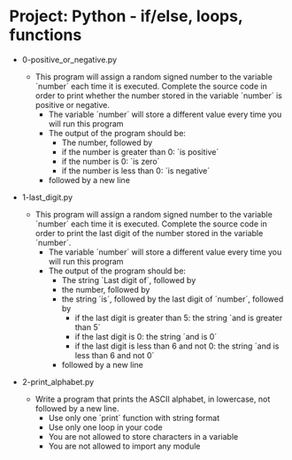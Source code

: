 # Project: Python - if/else, loops, functions

*   0-positive_or_negative.py
    - This program will assign a random signed number to the variable ´number´ each time it is executed. Complete the source code in order to print whether the number stored in the variable ´number´ is positive or negative.
      - The variable ´number´ will store a different value every time you will run this program
      - The output of the program should be:
        - The number, followed by
        - if the number is greater than 0: ´is positive´
        - if the number is 0: ´is zero´
        - if the number is less than 0: ´is negative´
      - followed by a new line

*   1-last_digit.py
    - This program will assign a random signed number to the variable ´number´ each time it is executed. Complete the source code in order to print the last digit of the number stored in the variable ´number´.
      - The variable ´number´ will store a different value every time you will run this program
      - The output of the program should be:
        - The string ´Last digit of´, followed by
        - the number, followed by
        - the string ´is´, followed by the last digit of ´number´, followed by
          - if the last digit is greater than 5: the string ´and is greater than 5´
          - if the last digit is 0: the string ´and is 0´
          - if the last digit is less than 6 and not 0: the string ´and is less than 6 and not 0´
        - followed by a new line

*   2-print_alphabet.py
    - Write a program that prints the ASCII alphabet, in lowercase, not followed by a new line.
      - Use only one ´print´ function with string format
      - Use only one loop in your code
      - You are not allowed to store characters in a variable
      - You are not allowed to import any module
